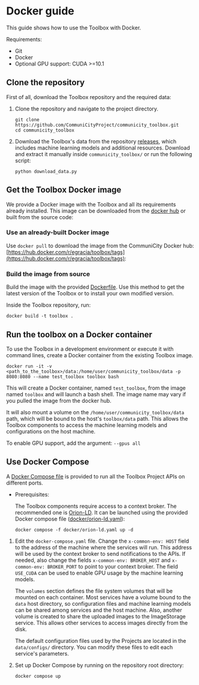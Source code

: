 # Docker guide

This guide shows how to use the Toolbox with Docker.

Requirements:
- Git
- Docker
- Optional GPU support: CUDA >=10.1 

## Clone the repository

First of all, download the Toolbox repository and the required data:

1. Clone the repository and navigate to the project directory.

    ```
    git clone https://github.com/CommuniCityProject/communicity_toolbox.git
    cd communicity_toolbox
    ```

2. Download the Toolbox's data from the repository [releases](https://github.com/CommuniCityProject/communicity_toolbox/releases), which includes machine learning models and additional resources. Download and extract it manually inside ``communicity_toolbox/`` or run the following script:
    
    ```
    python download_data.py
    ```

## Get the Toolbox Docker image

We provide a Docker image with the Toolbox and all its requirements already installed. This image can be downloaded from the [docker hub](https://hub.docker.com/r/egracia/toolbox) or built from the source code:

### Use an already-built Docker image

Use ``docker pull`` to download the image from the CommuniCity Docker hub: [https://hub.docker.com/r/egracia/toolbox/tags](https://hub.docker.com/r/egracia/toolbox/tags):


### Build the image from source

Build the image with the provided [Dockerfile](../Dockerfile).
Use this method to get the latest version of the Toolbox or to install your own modified version.

Inside the Toolbox repository, run:
```
docker build -t toolbox .
```

## Run the toolbox on a Docker container

To use the Toolbox in a development environment or execute it with command lines, create a Docker container from the existing Toolbox image.

```
docker run -it -v <path_to_the_toolbox>/data:/home/user/communicity_toolbox/data -p 8080:8080 --name test_toolbox toolbox bash
```
This will create a Docker container, named ``test_toolbox``, from the image named ``toolbox`` and will launch a bash shell. The image name may vary if you pulled the image from the docker hub.

It will also mount a volume on the ``/home/user/communicity_toolbox/data`` path, which will be bound to the host's ``toolbox/data`` path. This allows the Toolbox components to access the machine learning models and configurations on the host machine.

To enable GPU support, add the argument: ``--gpus all``

## Use Docker Compose

A [Docker Compose file](../docker-compose.yaml) is provided to run all the Toolbox Project APIs on different ports.

- Prerequisites:

    The Toolbox components require access to a context broker. The recommended one is [Orion-LD](https://github.com/FIWARE/context.Orion-LD). It can be launched using the provided Docker compose file ([docker/orion-ld.yaml](../docker/orion-ld.yaml)):
    ```
    docker compose -f docker/orion-ld.yaml up -d
    ```

1. Edit the ``docker-compose.yaml`` file. Change the ``x-common-env: HOST`` field to the address of the machine where the services will run. This address will be used by the context broker to send notifications to the APIs. If needed, also change the fields ``x-common-env: BROKER_HOST`` and ``x-common-env: BROKER_PORT`` to point to your context broker. The field ``USE_CUDA`` can be used to enable GPU usage by the machine learning models.

    The ``volumes`` section defines the file system volumes that will be mounted on each container. Most services have a volume bound to the ``data`` host directory, so configuration files and machine learning models can be shared among services and the host machine. Also, another volume is created to share the uploaded images to the ImageStorage service. This allows other services to access images directly from the disk.

    The default configuration files used by the Projects are located in the ``data/configs/`` directory. You can modify these files to edit each service's parameters.

2. Set up Docker Compose by running on the repository root directory:
    ```
    docker compose up
    ```
